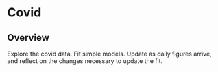 # Covid
## Overview
Explore the covid data. Fit simple models. Update as daily figures arrive, and reflect on the changes necessary to update the fit.

